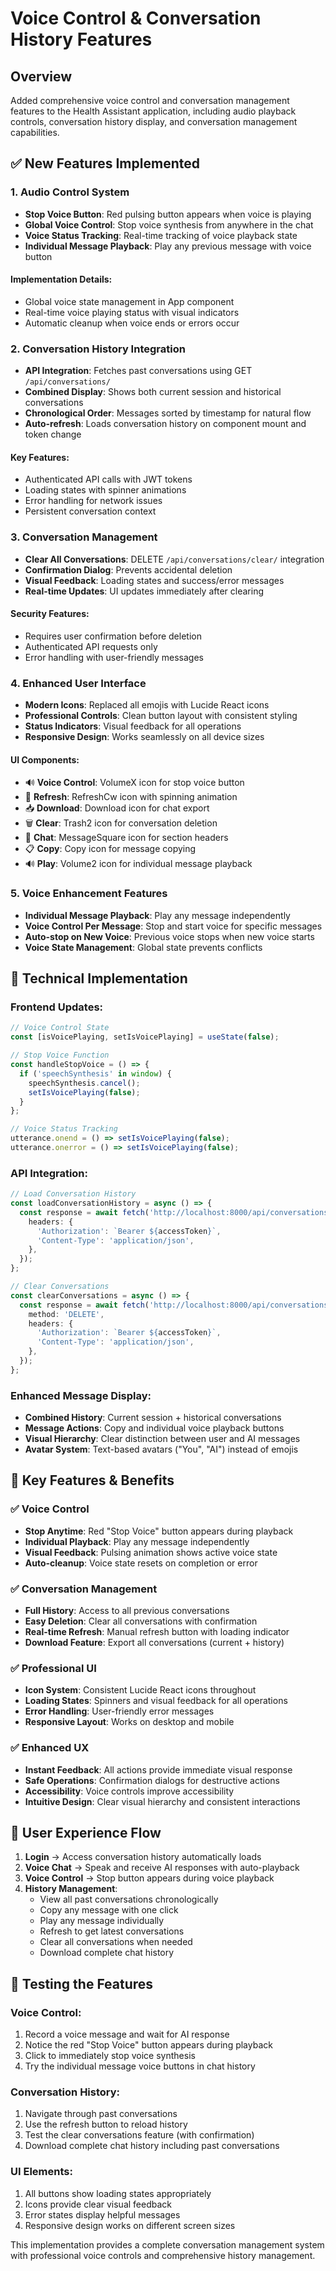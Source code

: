 # Voice Control & Conversation History Features

## Overview
Added comprehensive voice control and conversation management features to the Health Assistant application, including audio playback controls, conversation history display, and conversation management capabilities.

## ✅ New Features Implemented

### 1. **Audio Control System**
- **Stop Voice Button**: Red pulsing button appears when voice is playing
- **Global Voice Control**: Stop voice synthesis from anywhere in the chat
- **Voice Status Tracking**: Real-time tracking of voice playback state
- **Individual Message Playback**: Play any previous message with voice button

#### Implementation Details:
- Global voice state management in App component
- Real-time voice playing status with visual indicators
- Automatic cleanup when voice ends or errors occur

### 2. **Conversation History Integration**
- **API Integration**: Fetches past conversations using GET `/api/conversations/`
- **Combined Display**: Shows both current session and historical conversations
- **Chronological Order**: Messages sorted by timestamp for natural flow
- **Auto-refresh**: Loads conversation history on component mount and token change

#### Key Features:
- Authenticated API calls with JWT tokens
- Loading states with spinner animations
- Error handling for network issues
- Persistent conversation context

### 3. **Conversation Management**
- **Clear All Conversations**: DELETE `/api/conversations/clear/` integration
- **Confirmation Dialog**: Prevents accidental deletion
- **Visual Feedback**: Loading states and success/error messages
- **Real-time Updates**: UI updates immediately after clearing

#### Security Features:
- Requires user confirmation before deletion
- Authenticated API requests only
- Error handling with user-friendly messages

### 4. **Enhanced User Interface**
- **Modern Icons**: Replaced all emojis with Lucide React icons
- **Professional Controls**: Clean button layout with consistent styling
- **Status Indicators**: Visual feedback for all operations
- **Responsive Design**: Works seamlessly on all device sizes

#### UI Components:
- 🔊 **Voice Control**: VolumeX icon for stop voice button
- 🔄 **Refresh**: RefreshCw icon with spinning animation
- 📥 **Download**: Download icon for chat export
- 🗑️ **Clear**: Trash2 icon for conversation deletion
- 💬 **Chat**: MessageSquare icon for section headers
- 📋 **Copy**: Copy icon for message copying
- 🔊 **Play**: Volume2 icon for individual message playback

### 5. **Voice Enhancement Features**
- **Individual Message Playback**: Play any message independently
- **Voice Control Per Message**: Stop and start voice for specific messages
- **Auto-stop on New Voice**: Previous voice stops when new voice starts
- **Voice State Management**: Global state prevents conflicts

## 🔧 Technical Implementation

### Frontend Updates:
```typescript
// Voice Control State
const [isVoicePlaying, setIsVoicePlaying] = useState(false);

// Stop Voice Function
const handleStopVoice = () => {
  if ('speechSynthesis' in window) {
    speechSynthesis.cancel();
    setIsVoicePlaying(false);
  }
};

// Voice Status Tracking
utterance.onend = () => setIsVoicePlaying(false);
utterance.onerror = () => setIsVoicePlaying(false);
```

### API Integration:
```typescript
// Load Conversation History
const loadConversationHistory = async () => {
  const response = await fetch('http://localhost:8000/api/conversations/', {
    headers: {
      'Authorization': `Bearer ${accessToken}`,
      'Content-Type': 'application/json',
    },
  });
};

// Clear Conversations
const clearConversations = async () => {
  const response = await fetch('http://localhost:8000/api/conversations/clear/', {
    method: 'DELETE',
    headers: {
      'Authorization': `Bearer ${accessToken}`,
      'Content-Type': 'application/json',
    },
  });
};
```

### Enhanced Message Display:
- **Combined History**: Current session + historical conversations
- **Message Actions**: Copy and individual voice playback buttons
- **Visual Hierarchy**: Clear distinction between user and AI messages
- **Avatar System**: Text-based avatars ("You", "AI") instead of emojis

## 🎯 Key Features & Benefits

### ✅ **Voice Control**
- **Stop Anytime**: Red "Stop Voice" button appears during playback
- **Individual Playback**: Play any message independently
- **Visual Feedback**: Pulsing animation shows active voice state
- **Auto-cleanup**: Voice state resets on completion or error

### ✅ **Conversation Management**
- **Full History**: Access to all previous conversations
- **Easy Deletion**: Clear all conversations with confirmation
- **Real-time Refresh**: Manual refresh button with loading indicator
- **Download Feature**: Export all conversations (current + history)

### ✅ **Professional UI**
- **Icon System**: Consistent Lucide React icons throughout
- **Loading States**: Spinners and visual feedback for all operations
- **Error Handling**: User-friendly error messages
- **Responsive Layout**: Works on desktop and mobile

### ✅ **Enhanced UX**
- **Instant Feedback**: All actions provide immediate visual response
- **Safe Operations**: Confirmation dialogs for destructive actions
- **Accessibility**: Voice controls improve accessibility
- **Intuitive Design**: Clear visual hierarchy and consistent interactions

## 📱 User Experience Flow

1. **Login** → Access conversation history automatically loads
2. **Voice Chat** → Speak and receive AI responses with auto-playback
3. **Voice Control** → Stop button appears during voice playback
4. **History Management**:
   - View all past conversations chronologically
   - Copy any message with one click
   - Play any message individually
   - Refresh to get latest conversations
   - Clear all conversations when needed
   - Download complete chat history

## 🚀 Testing the Features

### Voice Control:
1. Record a voice message and wait for AI response
2. Notice the red "Stop Voice" button appears during playback
3. Click to immediately stop voice synthesis
4. Try the individual message voice buttons in chat history

### Conversation History:
1. Navigate through past conversations
2. Use the refresh button to reload history
3. Test the clear conversations feature (with confirmation)
4. Download complete chat history including past conversations

### UI Elements:
1. All buttons show loading states appropriately
2. Icons provide clear visual feedback
3. Error states display helpful messages
4. Responsive design works on different screen sizes

This implementation provides a complete conversation management system with professional voice controls and comprehensive history management.
